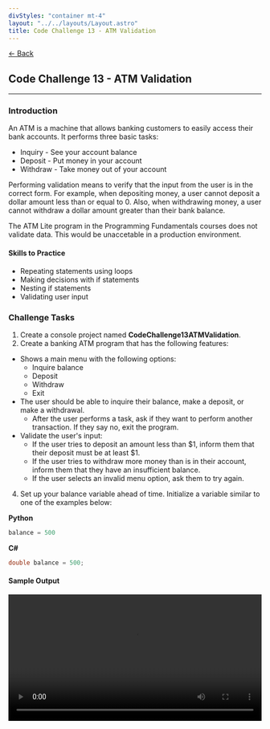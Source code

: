```yaml
---
divStyles: "container mt-4"
layout: "../../layouts/Layout.astro"
title: Code Challenge 13 - ATM Validation
---
```


[← Back](/code-challenges/)

## Code Challenge 13 - ATM Validation

---

### Introduction

An ATM is a machine that allows banking customers to easily access their bank accounts. It performs three basic tasks:

- Inquiry - See your account balance
- Deposit - Put money in your account
- Withdraw - Take money out of your account

Performing validation means to verify that the input from the user is in the correct form. For example, when depositing money, a user cannot deposit a dollar amount less than or equal to 0. Also, when withdrawing money, a user cannot withdraw a dollar amount greater than their bank balance.

The ATM Lite program in the Programming Fundamentals courses does not validate data. This would be unaccetable in a production environment.

#### Skills to Practice

- Repeating statements using loops
- Making decisions with if statements
- Nesting if statements
- Validating user input

### Challenge Tasks

1. Create a console project named **CodeChallenge13ATMValidation**.
2. Create a banking ATM program that has the following features:

- Shows a main menu with the following options:
   - Inquire balance
   - Deposit
   - Withdraw
   - Exit
- The user should be able to inquire their balance, make a deposit, or make a withdrawal.
   - After the user performs a task, ask if they want to perform another transaction. If they say no, exit the program.
- Validate the user's input:
   - If the user tries to deposit an amount less than $1, inform them that their deposit must be at least $1.
   - If the user tries to withdraw more money than is in their account, inform them that they have an insufficient balance.
   - If the user selects an invalid menu option, ask them to try again.
4. Set up your balance variable ahead of time. Initialize a variable similar to one of the examples below:

**Python**
```python
balance = 500
```

**C#**
```cs
double balance = 500;
```

#### Sample Output

<div class="row">
    <div class="col-sm-12 col-xl-10 offset-xl-1">
        <video src="/courses/code-challenges/code-challenge-13-sample.mp4" autoplay loop width="100%"></video>
    </div>
</div>
